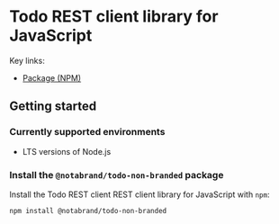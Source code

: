 # Todo REST client library for JavaScript



Key links:

- [Package (NPM)](https://www.npmjs.com/package/@notabrand/todo-non-branded)

## Getting started

### Currently supported environments

- LTS versions of Node.js

### Install the `@notabrand/todo-non-branded` package

Install the Todo REST client REST client library for JavaScript with `npm`:

```bash
npm install @notabrand/todo-non-branded
```
